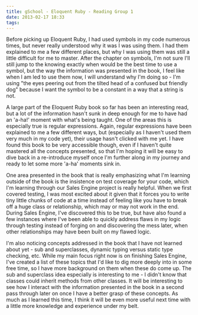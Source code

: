 ```yaml
---
title: gSchool - Eloquent Ruby - Reading Group 1
date: 2013-02-17 18:33
tags:
---
```


Before picking up Eloquent Ruby, I had used symbols in my code numerous times, but never really understood why it was I was using them.  I had them explained to me a few different places, but why I was using them was still a little difficult for me to master.  After the chapter on symbols, I'm not sure I'll still jump to the knowing exactly when would be the best time to use a symbol, but the way the information was presented in the book, I feel like when I am led to use them now, I will understand why I'm doing so - I'm using "the eyes peering out from the tilted head of a confused but friendly dog" because I want the symbol to be a constant in a way that a string is not.

A large part of the Eloquent Ruby book so far has been an interesting read, but a lot of the information hasn't sunk in deep enough for me to have had an 'a-ha!' moment with what's being taught.  One of the areas this is especially true is regular expressions.  Again, regular expressions have been explained to me a few different ways, but (especially as I haven't used them very much in my code yet), their usage hasn't clicked with me yet.  I have found this book to be very accessible though, even if I haven't quite mastered all the concepts presented, so that I'm hoping it will be easy to dive back in a re-introduce myself once I'm further along in my journey and ready to let some more 'a-ha' moments sink in.

One area presented in the book that is really emphasizing what I'm learning outside of the book is the insistence on test coverage for your code, which I'm learning through our Sales Engine project is really helpful.  When we first covered testing, I was most excited about it given that it forces you to write tiny little chunks of code at a time instead of feeling like you have to break off a huge class or relationship, which may or may not work in the end.  During Sales Engine, I've discovered this to be true, but have also found a few instances where I've been able to quickly address flaws in my logic through testing instead of forging on and discovering the mess later, when other relationships may have been built on my flawed logic.

I'm also noticing concepts addressed in the book that I have not learned about yet - sub and superclasses, dynamic typing versus static type checking, etc.  While my main focus right now is on finishing Sales Engine, I've created a list of these topics that I'd like to dig more deeply into in some free time, so I have more background on them when these do come up.  The sub and superclass idea especially is interesting to me - I didn't know that classes could inherit methods from other classes.  It will be interesting to see how I interact with the information presented in the book in a second pass through later on once I have a better grasp of these concepts.  As much as I learned this time, I think it will be even more useful next time with a little more knowledge and experience under my belt.
